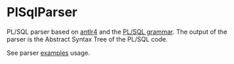 # PlSqlParser
PL/SQL parser based on [antlr4](https://github.com/antlr/antlr4) and the [PL/SQL grammar](https://github.com/antlr/grammars-v4/tree/master/sql/plsql).
The output of the parser is the Abstract Syntax Tree of the PL/SQL code.

See parser [examples](https://github.com/MachineCognitis/PlSqlParser/blob/main/PlSqlParser.UnitTests/UnitTest1.cs) usage.
